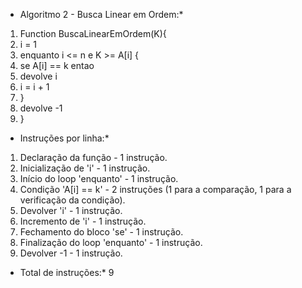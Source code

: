 ﻿* Algoritmo 2 - Busca Linear em Ordem:\*


1. Function BuscaLinearEmOrdem(K){
1. i = 1
1. enquanto i <= n e K >= A[i] {
1. se A[i] == k entao
1. devolve i
1. i = i + 1
1. }
1. devolve -1
1. }


* Instruções por linha:\*
1. Declaração da função - 1 instrução.
1. Inicialização de 'i' - 1 instrução.
1. Início do loop 'enquanto' - 1 instrução.
1. Condição 'A[i] == k' - 2 instruções (1 para a comparação, 1 para a verificação da condição).
1. Devolver 'i' - 1 instrução.
1. Incremento de 'i' - 1 instrução.
1. Fechamento do bloco 'se' - 1 instrução.
1. Finalização do loop 'enquanto' - 1 instrução.
1. Devolver -1 - 1 instrução.


* Total de instruções:* 9

